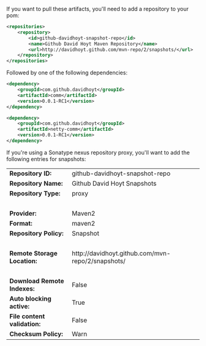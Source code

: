 If you want to pull these artifacts, you'll need to add a repository to your pom:

```xml
<repositories>
	<repository>
		<id>github-davidhoyt-snapshot-repo</id>
		<name>Github David Hoyt Maven Repository</name>
		<url>http://davidhoyt.github.com/mvn-repo/2/snapshots/</url>
	</repository>
</repositories>
```

Followed by one of the following dependencies:

```xml
<dependency>
	<groupId>com.github.davidhoyt</groupId>
	<artifactId>comm</artifactId>
	<version>0.0.1-RC1</version>
</dependency>
```

```xml
<dependency>
	<groupId>com.github.davidhoyt</groupId>
	<artifactId>netty-comm</artifactId>
	<version>0.0.1-RC1</version>
</dependency>
```

If you're using a Sonatype nexus repository proxy, you'll want to add the following entries for snapshots:

<table>
    <tr>
        <td><strong>Repository ID:</strong></td>
        <td>github-davidhoyt-snapshot-repo</td>
    </tr>
    <tr>
        <td><strong>Repository Name:</strong></td>
        <td>Github David Hoyt Snapshots</td>
    </tr>
    <tr>
        <td><strong>Repository Type:</strong></td>
        <td>proxy</td>
    </tr>
    <tr><td colspan="2"><br /></td></tr>
    <tr>
        <td><strong>Provider:</strong></td>
        <td>Maven2</td>
    </tr>
    <tr>
        <td><strong>Format:</strong></td>
        <td>maven2</td>
    </tr>
    <tr>
        <td><strong>Repository Policy:</strong></td>
        <td>Snapshot</td>
    </tr>
    <tr><td colspan="2"><br /></td></tr>
    <tr>
        <td><strong>Remote Storage Location:</strong></td>
        <td>http://davidhoyt.github.com/mvn-repo/2/snapshots/</td>
    </tr>
    <tr><td colspan="2"><br /></td></tr>
    <tr>
        <td><strong>Download Remote Indexes:</strong></td>
        <td>False</td>
    </tr>
    <tr>
        <td><strong>Auto blocking active:</strong></td>
        <td>True</td>
    </tr>
    <tr>
        <td><strong>File content validation:</strong></td>
        <td>False</td>
    </tr>
    <tr>
        <td><strong>Checksum Policy:</strong></td>
        <td>Warn</td>
    </tr>
</table>

